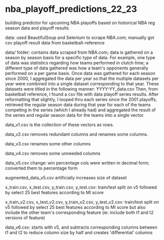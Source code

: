 # nba_playoff_predictions_22_23
building predictor for upcoming NBA playoffs based on historical NBA reg season data and playoff results

data: used BeautifulSoup and Selenium to scrape NBA.com; manually got csv playoff result data from basketball-reference

data/ folder: contains data scraped from NBA.com; data is gathered on a season by season basis for a specific type of data. For example, one type of data was statistics regarding how teams performed in clutch time; a different type of data gathered was how a team's opponents generally performed on a per game basis. Once data was gathered for each season since 2000, I aggregated the data per year so that the multiple datasets per year were combined into a single dataset corresponding to that year. These datasets were titled in the following manner: YYYY-YY_data.csv Then, from basketball reference, I found a csv file with data playoff series results. After reformatting that slightly, I looped thru each series since the 2001 playoffs, retrieved the regular season data during that year for each of the teams competing in the series (which I already had) and aggregated the result of the series and regular season data for the teams into a single vector. 

data_v1.csv is the collection of these vectors as rows. 

data_v2.csv removes redundant columns and renames some columns. 

data_v3.csv renames some other columns 

data_v4.csv removes some unneeded columns

data_v5.csv change: win percentage cols were written in decimal form; converted them to percentage form

augmented_data_v5.csv artificially increases size of dataset

x_train.csv, x_test.csv, y_train.csv, y_test.csv: train/test split on v5 followed by select 25 best features according to MI score

x_train_v2.csv, x_test_v2.csv, y_train_v2.csv, y_test_v2.csv: train/test split on v5 followed by select 25 best features according to MI score but also include the other team's corresponding feature (ie: include both  t1 and t2 versions of feature)

data_v6.csv: starts with v5, and subtracts corresponding columns between t1 and t2 to reduce column size by half and creates 'differential' columns